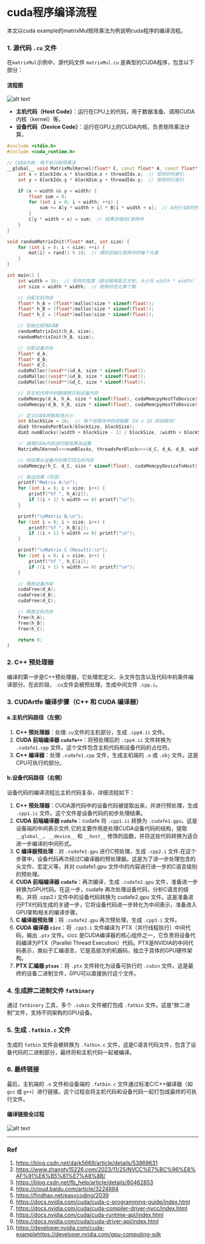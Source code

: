 # cuda程序编译流程

本文以cuda example的matrixMul矩阵乘法为例说明cuda程序的编译流程。

### 1. **源代码 `.cu` 文件**

在`matrixMul`示例中，源代码文件 `matrixMul.cu` 是典型的CUDA程序，包含以下部分：
#### 流程图
![alt text](/images/20161225140143964.png)
* **主机代码（Host Code）**：运行在CPU上的代码，用于数据准备、调用CUDA内核（kernel）等。
* **设备代码（Device Code）**：运行在GPU上的CUDA内核，负责矩阵乘法计算。

```cpp
#include <stdio.h>
#include <cuda_runtime.h>

// CUDA内核：用于执行矩阵乘法
__global__ void MatrixMulKernel(float* C, const float* A, const float* B, int width) {
    int x = blockIdx.x * blockDim.x + threadIdx.x;  // 矩阵的列索引
    int y = blockIdx.y * blockDim.y + threadIdx.y;  // 矩阵的行索引

    if (x < width && y < width) {
        float sum = 0;
        for (int i = 0; i < width; ++i) {
            sum += A[y * width + i] * B[i * width + x];  // A的行与B的列对应相乘累加
        }
        C[y * width + x] = sum;  // 结果存储在C矩阵中
    }
}

void randomMatrixInit(float* mat, int size) {
    for (int i = 0; i < size; ++i) {
        mat[i] = rand() % 10;  // 随机初始化矩阵中的每个元素
    }
}

int main() {
    int width = 16;  // 矩阵的宽度（假设矩阵是正方形，大小为 width * width）
    int size = width * width;  // 矩阵的总元素个数

    // 分配主机内存
    float* h_A = (float*)malloc(size * sizeof(float));
    float* h_B = (float*)malloc(size * sizeof(float));
    float* h_C = (float*)malloc(size * sizeof(float));

    // 初始化矩阵A和B
    randomMatrixInit(h_A, size);
    randomMatrixInit(h_B, size);

    // 分配设备内存
    float* d_A;
    float* d_B;
    float* d_C;
    cudaMalloc((void**)&d_A, size * sizeof(float));
    cudaMalloc((void**)&d_B, size * sizeof(float));
    cudaMalloc((void**)&d_C, size * sizeof(float));

    // 将主机内存中的数据拷贝到设备内存
    cudaMemcpy(d_A, h_A, size * sizeof(float), cudaMemcpyHostToDevice);
    cudaMemcpy(d_B, h_B, size * sizeof(float), cudaMemcpyHostToDevice);

    // 定义CUDA网格和块大小
    int blockSize = 16;  // 每个线程块中的线程数（16 x 16 的线程块）
    dim3 threadsPerBlock(blockSize, blockSize);
    dim3 numBlocks((width + blockSize - 1) / blockSize, (width + blockSize - 1) / blockSize);

    // 调用CUDA内核进行矩阵乘法运算
    MatrixMulKernel<<<numBlocks, threadsPerBlock>>>(d_C, d_A, d_B, width);

    // 将结果从设备内存拷贝回主机内存
    cudaMemcpy(h_C, d_C, size * sizeof(float), cudaMemcpyDeviceToHost);

    // 输出结果（可选）
    printf("Matrix A:\n");
    for (int i = 0; i < size; i++) {
        printf("%f ", h_A[i]);
        if ((i + 1) % width == 0) printf("\n");
    }

    printf("\nMatrix B:\n");
    for (int i = 0; i < size; i++) {
        printf("%f ", h_B[i]);
        if ((i + 1) % width == 0) printf("\n");
    }

    printf("\nMatrix C (Result):\n");
    for (int i = 0; i < size; i++) {
        printf("%f ", h_C[i]);
        if ((i + 1) % width == 0) printf("\n");
    }

    // 释放设备内存
    cudaFree(d_A);
    cudaFree(d_B);
    cudaFree(d_C);

    // 释放主机内存
    free(h_A);
    free(h_B);
    free(h_C);

    return 0;
}

```

### 2. **C++ 预处理器**

编译的第一步是C++预处理器，它处理宏定义、头文件包含以及代码中的条件编译部分。在此阶段，`.cu`文件会被预处理，生成中间文件 `.cpp.i`。


### 3. **CUDArtfe 编译步骤（C++ 和 CUDA 编译器）**

#### a.主机代码路径（左侧）


1. **C++ 预处理器**：处理`.cu`文件的主机部分，生成 `.cpp4.ii` 文件。
2. **CUDA 前端编译器 `cudafe++`**：将预处理后的 `.cpp4.ii` 文件转换为 `.cudafe1.cpp` 文件。这个文件包含主机代码和设备代码的占位符。
3. **C++ 编译器**：处理 `.cudafe1.cpp` 文件，生成主机端的 `.o` 或 `.obj` 文件。这是CPU可执行的部分。


#### b.设备代码路径（右侧）

设备代码的编译流程比主机代码复杂，详细流程如下：

1. **C++ 预处理器**：CUDA源代码中的设备代码被提取出来，并进行预处理，生成 `.cpp1.ii` 文件。这个文件是设备代码的初步处理结果。
2. **CUDA 前端编译器 `cudafe`**：cudafe 将 `.cpp1.ii` 转换为 `.cudafe1.gpu`，这是设备端的中间表示文件,它的主要作用是处理CUDA设备代码的结构，提取 `__global__`、`__device__` 和 `__host__` 修饰的函数，并将这些代码转换为适合进一步编译的中间形式。
3. **C 编译器预处理**：对 `.cudafe1.gpu` 进行C预处理，生成 `.cpp2.i` 文件.在这个步骤中，设备代码再次经过C编译器的预处理器。这是为了进一步处理包含的头文件、宏定义等，并对 cudafe1.gpu 文件中的内容进行进一步的C语言级别的预处理。
4. **CUDA 前端编译器 `cudafe`**：再次编译，生成 `.cudafe2.gpu` 文件，准备进一步转换为GPU代码。在这一步，cudafe 再次处理设备代码，分析C语言的结构，并将 .cpp2.i 文件中的设备代码转换为 cudafe2.gpu 文件。这是准备进行PTX代码生成的关键一步，它将设备代码进一步转化为中间表示，准备进入GPU架构相关的编译步骤。
5. **C 编译器预处理**：将 `.cudafe2.gpu` 再次预处理，生成 `.cpp3.i` 文件。
6. **CUDA 编译器 `cicc`**：将 `.cpp3.i` 文件编译为 PTX（并行线程执行）中间代码，输出 `.ptx` 文件。cicc 是CUDA编译器的核心组件之一，它负责将设备代码编译为PTX（Parallel Thread Execution）代码。PTX是NVIDIA的中间代码表示，类似于汇编语言，它是高层次的机器码，独立于具体的GPU硬件架构。
7. **PTX 汇编器 `ptxas`**：将 `.ptx` 文件转化为设备可执行的 `.cubin` 文件。这是最终的设备二进制文件，GPU可以直接执行这个文件。

### 4. **生成胖二进制文件 `fatbinary`**

通过 `fatbinary` 工具，多个 `.cubin` 文件被打包成 `.fatbin` 文件。这是“胖二进制”文件，支持不同架构的GPU设备。

### 5. **生成 `.fatbin.c` 文件**

生成的 `fatbin` 文件会被转换为 `.fatbin.c` 文件，这是C语言代码文件，包含了设备代码的二进制部分，最终将和主机代码一起被编译。



### 6. **最终链接**

最后，主机端的 `.o` 文件和设备端的 `.fatbin.c` 文件通过标准C/C++编译器（如 `gcc` 或 `g++`）进行链接。这个过程会将主机代码和设备代码一起打包成最终的可执行文件。

#### 编译链接全过程
![alt text](/images/GPU编译流程cuda-compilation-from-cu-to-executable.png)

----
### Ref
1. https://blog.csdn.net/dark5669/article/details/53869631
2. https://www.zhangty15226.com/2023/11/25/NVCC%E7%BC%96%E8%AF%91%E6%B5%81%E7%A8%8B/
3. https://blog.csdn.net/fb_help/article/details/80462853
4. https://cloud.baidu.com/article/3224884
5. https://findhao.net/easycoding/2039
6. https://docs.nvidia.com/cuda/cuda-c-programming-guide/index.html
7. https://docs.nvidia.com/cuda/cuda-compiler-driver-nvcc/index.html
8. https://docs.nvidia.com/cuda/cuda-runtime-api/index.html
9. https://docs.nvidia.com/cuda/cuda-driver-api/index.html
10. https://developer.nvidia.com/cuda-examplehttps://developer.nvidia.com/gpu-computing-sdk
